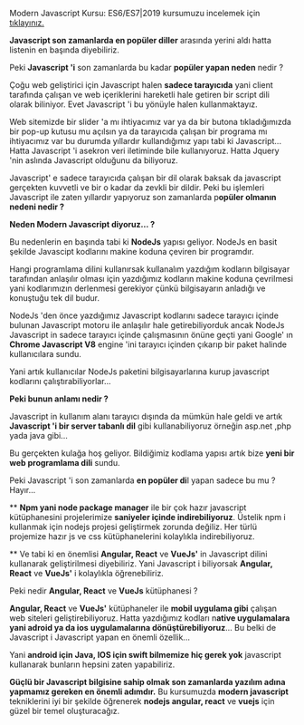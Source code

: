 Modern Javascript Kursu: ES6/ES7|2019 kursumuzu incelemek için <a href="https://www.udemy.com/aspnet-core-mvc-kursu/?couponCode=GITHUB27" title="tıklayınız." rel="nofollow">tıklayınız.</a>

**Javascript son zamanlarda en popüler diller** arasında yerini aldı hatta listenin en başında diyebiliriz.

Peki **Javascript 'i** son zamanlarda bu kadar **popüler yapan neden** nedir ?

Çoğu web geliştirici için Javascript halen **sadece tarayıcıda** yani client tarafında çalışan ve web içeriklerini hareketli hale getiren bir script dili olarak biliniyor. Evet Javascript 'i bu yönüyle halen kullanmaktayız.

Web sitemizde bir slider 'a mı ihtiyacımız var ya da bir butona tıkladığımızda bir pop-up kutusu mu açılsın ya da tarayıcıda çalışan bir programa mı ihtiyacımız var bu durumda yıllardır kullandığımız yapı tabi ki Javascript... Hatta Javascript 'i asekron veri iletiminde bile kullanıyoruz. Hatta Jquery 'nin aslında Javascript olduğunu da biliyoruz.

Javascript' e sadece tarayıcıda çalışan bir dil olarak baksak da javascript gerçekten kuvvetli ve bir o kadar da zevkli bir dildir. Peki bu işlemleri Javascript ile zaten yıllardır yapıyoruz son zamanlarda p**opüler olmanın nedeni nedir ?**

**Neden Modern Javascript diyoruz… ?**

Bu nedenlerin en başında tabi ki **NodeJs** yapısı geliyor. NodeJs en basit şekilde Javascipt kodlarını makine koduna çeviren bir programdır.

Hangi programlama dilini kullanırsak kullanalım yazdığım kodların bilgisayar tarafından anlaşılır olması için yazdığımız kodların makine koduna çevrilmesi yani kodlarımızın derlenmesi gerekiyor çünkü bilgisayarın anladığı ve konuştuğu tek dil budur.

NodeJs 'den önce yazdığımız Javascript kodlarını sadece tarayıcı içinde bulunan Javascript motoru ile anlaşılır hale getirebiliyorduk ancak NodeJs Javascript in sadece tarayıcı içinde çalışmasının önüne geçti yani Google' ın **Chrome Javascript V8** engine 'ini tarayıcı içinden çıkarıp bir paket halinde kullanıcılara sundu.

Yani artık kullanıcılar NodeJs paketini bilgisayarlarına kurup javascript kodlarını çalıştırabiliyorlar...

**Peki bunun anlamı nedir ?**

Javascript in kullanım alanı tarayıcı dışında da mümkün hale geldi ve artık **Javascript 'i bir server tabanlı dil** gibi kullanabiliyoruz örneğin asp.net ,php yada java gibi...

Bu gerçekten kulağa hoş geliyor. Bildiğimiz kodlama yapısı artık bize **yeni bir web programlama dili** sundu.

Peki Javascript 'i son zamanlarda **en popüler di**l yapan sadece bu mu ? Hayır...

** **Npm yani node package manager** ile bir çok hazır javascript kütüphanesini projelerimize **saniyeler içinde indirebiliyoruz**. Üstelik npm i kullanmak için nodejs projesi geliştirmek zorunda değiliz. Her türlü projemize hazır js ve css kütüphanelerini kolaylıkla indirebiliyoruz.

** Ve tabi ki en önemlisi **Angular, React** ve **VueJs'** in Javascript dilini kullanarak geliştirilmesi diyebiliriz. Yani Javascript i biliyorsak **Angular, React** ve **VueJs'** i kolaylıkla öğrenebiliriz.

Peki nedir **Angular, React** ve **VueJs** kütüphanesi ?

**Angular, React** ve **VueJs'** kütüphaneler ile **mobil uygulama gibi** çalışan web siteleri geliştirebiliyoruz. Hatta yazdığımız kodları n**ative uygulamalara yani adroid ya da ios** **uygulamalarına dönüştürebiliyoruz**... Bu belki de Javascript i Javascript yapan en önemli özellik...

Yani **android için Java, IOS için swift bilmemize hiç gerek yok** javascript kullanarak bunların hepsini zaten yapabiliriz.

**Güçlü bir Javascript bilgisine sahip olmak son zamanlarda yazılım adına yapmamız gereken en önemli adımdır.** Bu kursumuzda **modern javascript** tekniklerini iyi bir şekilde öğrenerek **nodejs angular, react** ve **vuejs** için güzel bir temel oluşturacağız.
